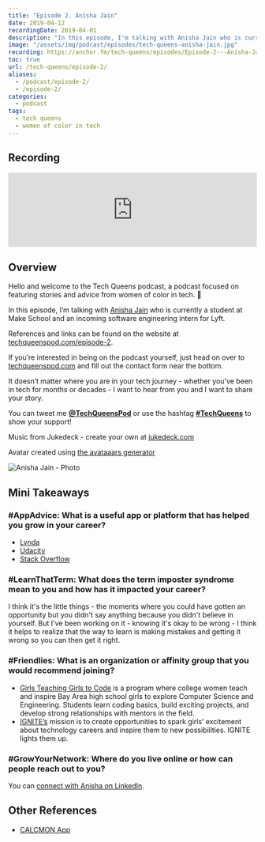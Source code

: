 ```yaml
---
title: "Episode 2. Anisha Jain"
date: 2019-04-12
recordingDate: 2019-04-01
description: "In this episode, I'm talking with Anisha Jain who is currently a student at Make School and an incoming software engineering intern for Lyft."
image: "/assets/img/podcast/episodes/tech-queens-anisha-jain.jpg"
recording: https://anchor.fm/tech-queens/episodes/Episode-2---Anisha-Jain-e3n5ur
toc: true
url: /tech-queens/episode-2/
aliases:
  - /podcast/episode-2/
  - /episode-2/
categories:
  - podcast
tags:
  - tech queens
  - women of color in tech
---
```


## Recording

<iframe loading="lazy" src="https://anchor.fm/tech-queens/embed/episodes/Episode-2---Anisha-Jain-e3n5ur" frameborder="0" scrolling="no" class="mt-1-sm" width="100%" height="auto"></iframe>

## Overview

Hello and welcome to the Tech Queens podcast, a podcast focused on featuring stories and advice from women of color in tech. 👑

In this episode, I’m talking with [Anisha Jain](https://www.linkedin.com/in/annysha/) who is currently a student at Make School and an incoming software engineering intern for Lyft.

References and links can be found on the website at [techqueenspod.com/episode-2](https://techqueenspod.com/episode-2).

If you’re interested in being on the podcast yourself, just head on over to [techqueenspod.com](https://techqueenspod.com) and fill out the contact form near the bottom.

It doesn’t matter where you are in your tech journey - whether you've been in tech for months or decades - I want to hear from you and I want to share your story.

You can tweet me **[@TechQueensPod](https://twitter.com/TechQueensPod)** or use the hashtag **[#TechQueens](https://twitter.com/hashtag/TechQueens?lang=en)** to show your support!

Music from Jukedeck - create your own at [jukedeck.com](https://jukedeck.com)

Avatar created using [the avataaars generator](https://getavataaars.com/)

![Anisha Jain - Photo](https://i.imgur.com/koZBEyW.png)

## Mini Takeaways

### **#AppAdvice**: What is a useful app or platform that has helped you grow in your career?

- [Lynda](https://www.lynda.com/)
- [Udacity](https://www.udacity.com/)
- [Stack Overflow](https://stackoverflow.com/)

### **#LearnThatTerm**: What does the term imposter syndrome mean to you and how has it impacted your career?

I think it's the little things - the moments where you could have gotten an opportunity but you didn't say anything because you didn't believe in yourself. But I've been working on it - knowing it's okay to be wrong - I think it helps to realize that the way to learn is making mistakes and getting it wrong so you can then get it right.

### **#Friendlies**: What is an organization or affinity group that you would recommend joining?

- [Girls Teaching Girls to Code](http://girlsteachinggirlstocode.org/index.html) is a program where college women teach and inspire Bay Area high school girls to explore Computer Science and Engineering. Students learn coding basics, build exciting projects, and develop strong relationships with mentors in the field.
- [IGNITE’s](https://www.igniteworldwide.org/) mission is to create opportunities to spark girls’ excitement about technology careers and inspire them to new possibilities. IGNITE lights them up.

### **#GrowYourNetwork**: Where do you live online or how can people reach out to you?

You can [connect with Anisha on LinkedIn](https://linkedin.com/in/annysha).

## Other References

- [CALCMON App](https://bit.ly/calc-mon)
